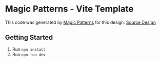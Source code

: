 # Magic Patterns - Vite Template

This code was generated by [Magic Patterns](https://magicpatterns.com) for this design: [Source Design](https://www.magicpatterns.com/c/i4yrvmotyyydhqqkucyu3n)

## Getting Started

1. Run `npm install`
2. Run `npm run dev`
